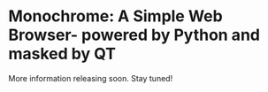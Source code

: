 <h1>Monochrome: A Simple Web Browser- powered by Python and masked by QT</h1>

More information releasing soon. Stay tuned!

